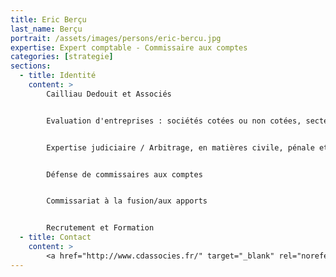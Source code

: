 ```yaml
---
title: Eric Berçu
last_name: Berçu
portrait: /assets/images/persons/eric-bercu.jpg
expertise: Expert comptable - Commissaire aux comptes
categories: [strategie]
sections:
  - title: Identité
    content: >
        Cailliau Dedouit et Associés


        Evaluation d'entreprises : sociétés cotées ou non cotées, secteur : industrie, banque, services


        Expertise judiciaire / Arbitrage, en matières civile, pénale et disciplinaire


        Défense de commissaires aux comptes


        Commissariat à la fusion/aux apports


        Recrutement et Formation
  - title: Contact
    content: >
        <a href="http://www.cdassocies.fr/" target="_blank" rel="noreferrer">Site</a>
---
```


